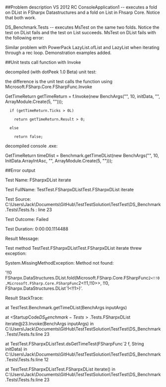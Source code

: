 ##Problem description
VS 2012 RC
ConsoleApplication1 -- executes a fold on DList in FSharpx Datastructures and a fold on List in Fhsarp Core. Notice that both work.

DS_Benchmark.Tests -- executes MsTest on the same two folds. Notice the test on DList fails and the test on List succeeds. MsTest on DList fails with the following error:

Similar problem with PowerPack LazyList.ofList and LazyList when iterating through a rec loop. Demonstration examples added.

##Unit tests call function with Invoke

decompiled (with dotPeek 1.0 Beta) unit test:

the difference is the unit test calls the function using Microsoft.FSharp.Core.FSharpFunc.Invoke

GetTimeReturn getTimeReturn = f.Invoke(new BenchArgs("", 10, initData, "", ArrayModule.Create<string>(5, "")));

      if (getTimeReturn.Ticks > 0L)
	  
        return getTimeReturn.Result > 0;
		
      else
	  
        return false;
		
decompiled console .exe:

GetTimeReturn timeDlist = Benchmark.getTimeDList(new BenchArgs("", 10, InitData.ArrayIntAsc, "", ArrayModule.Create<string>(5, "")));

##Error output

Test Name:	FSharpxDList iterate

Test FullName:	TestTest.FSharpxDListTest.FSharpxDList iterate

Test Source:	C:\Users\Jack\Documents\GitHub\TestTestSolution\TestTest\DS_Benchmark.Tests\Tests.fs : line 23

Test Outcome:	Failed

Test Duration:	0:00:00.1114488

Result Message:

Test method TestTest.FSharpxDListTest.FSharpxDList iterate threw exception: 

System.MissingMethodException: Method not found: 

'!!0 FSharpx.DataStructures.DList.fold(Microsoft.FSharp.Core.FSharpFunc`2<!!0,Microsoft.FSharp.Core.FSharpFunc`2<!!1,!!0>>, !!0, FSharpx.DataStructures.DList`1<!!1>)'.

Result StackTrace:	

at TestTest.Benchmark.getTimeDList(BenchArgs inputArgs)

   at <StartupCode$DS_Benchmark-Tests>.$Tests.FSharpxDList iterate\@23.Invoke(BenchArgs inputArgs) in C:\Users\Jack\Documents\GitHub\TestTestSolution\TestTest\DS_Benchmark.Tests\Tests.fs:line 23
   
   at TestTest.FSharpxDListTest.dsGetTimeTest(FSharpFunc`2 f, String initData) in C:\Users\Jack\Documents\GitHub\TestTestSolution\TestTest\DS_Benchmark.Tests\Tests.fs:line 12
   
   at TestTest.FSharpxDListTest.FSharpxDList iterate() in C:\Users\Jack\Documents\GitHub\TestTestSolution\TestTest\DS_Benchmark.Tests\Tests.fs:line 23